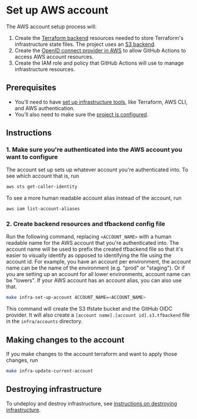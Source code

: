 # Set up AWS account

The AWS account setup process will:

1. Create the [Terraform backend](https://developer.hashicorp.com/terraform/language/backend) resources needed to store Terraform's infrastructure state files. The project uses an [S3 backend](https://www.terraform.io/language/settings/backends/s3).
2. Create the [OpenID connect provider in AWS](https://docs.aws.amazon.com/IAM/latest/UserGuide/id_roles_providers_create_oidc.html) to allow GitHub Actions to access AWS account resources.
3. Create the IAM role and policy that GitHub Actions will use to manage infrastructure resources.

## Prerequisites

* You'll need to have [set up infrastructure tools](./set-up-infrastructure-tools.md), like Terraform, AWS CLI, and AWS authentication.
* You'll also need to make sure the [project is configured](/infra/project-config/main.tf).

## Instructions

### 1. Make sure you're authenticated into the AWS account you want to configure

The account set up sets up whatever account you're authenticated into. To see which account that is, run

```bash
aws sts get-caller-identity
```

To see a more human readable account alias instead of the account, run

```bash
aws iam list-account-aliases
```

### 2. Create backend resources and tfbackend config file

Run the following command, replacing `<ACCOUNT_NAME>` with a human readable name for the AWS account that you're authenticated into. The account name will be used to prefix the created tfbackend file so that it's easier to visually identify as opposed to identifying the file using the account id. For example, you have an account per environment, the account name can be the name of the environment (e.g. "prod" or "staging"). Or if you are setting up an account for all lower environments, account name can be "lowers". If your AWS account has an account alias, you can also use that.

```bash
make infra-set-up-account ACCOUNT_NAME=<ACCOUNT_NAME>
```

This command will create the S3 tfstate bucket and the GitHub OIDC provider. It will also create a `[account name].[account id].s3.tfbackend` file in the `infra/accounts` directory.

## Making changes to the account

If you make changes to the account terraform and want to apply those changes, run

```bash
make infra-update-current-account
```

## Destroying infrastructure

To undeploy and destroy infrastructure, see [instructions on destroying infrastructure](./destroy-infrastructure.md).
